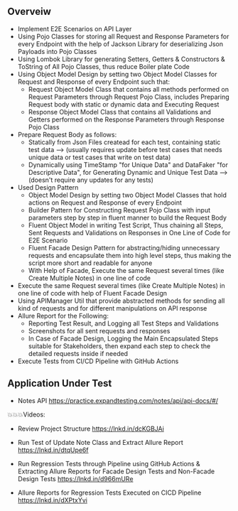 ## Overveiw
- Implement E2E Scenarios on API Layer
- Using Pojo Classes for storing all Request and Response Parameters for every Endpoint with the help of Jackson Library for deserializing Json Payloads into Pojo Classes
- Using Lombok Library for generating Setters, Getters & Constructors & ToString of All Pojo Classes, thus reduce Boiler plate Code
- Using Object Model Design by setting two Object Model Classes for Request and Response of every Endpoint such that:
  - Request Object Model Class that contains all methods performed on Request Parameters through Request Pojo Class, includes Preparing Request body with static or dynamic data and Executing Request
  - Response Object Model Class that contains all Validations and Getters performed on the Response Parameters through Response Pojo Class
- Prepare Request Body as follows:
  - Statically from Json Files createad for each test, containing static test data --> (usually requires update before test cases that needs unique data or test cases that write on test data)
  - Dynamically using TimeStamp "for Unique Data" and DataFaker "for Descriptive Data", for Generating Dynamic and Unique Test Data --> (doesn't require any updates for any tests)
- Used Design Pattern
  - Object Model Design by setting two Object Model Classes that hold actions on Request and Response of every Endpoint
  - Builder Pattern for Constructing Request Pojo Class with input parameters step by step in fluent manner to build the Request Body
  - Fluent Object Model in writing Test Script, Thus chaining all Steps, Sent Requests and Validations on Responses in One Line of Code for E2E Scenario
  - Fluent Facade Design Pattern for abstracting/hiding unnecessary requests and encapsulate them into high level steps, thus making the script more short and readable for anyone 
  - With Help of Facade, Execute the same Request several times (like Create Multiple Notes) in one line of code
- Execute the same Request several times (like Create Multiple Notes) in one line of code with help of Fluent Facade Design	
- Using APIManager Util that provide abstracted methods for sending all kind of requests and for different manipulations on API response
- Allure Report for the Following:
  - Reporting Test Result, and Logging all Test Steps and Validations
  - Screenshots for all sent requests and responses
  - In Case of Facade Design, Logging the Main Encapsulated Steps suitable for Stakeholders, then expand each step to check the detailed requests inside if needed
- Execute Tests from CI/CD Pipeline with GitHub Actions

## Application Under Test
- Notes API https://practice.expandtesting.com/notes/api/api-docs/#/

💥💥💥Videos:
- Review Project Structure
  https://lnkd.in/dcKGBJAi

- Run Test of Update Note Class and Extract Allure Report
  https://lnkd.in/dtqUpe6f

- Run Regression Tests through Pipeline using GitHub Actions & Extracting Allure Reports for Facade Design Tests and Non-Facade Design Tests
  https://lnkd.in/d966mURe

- Allure Reports for Regression Tests Executed on CICD Pipeline
  https://lnkd.in/dXPtxYvi
